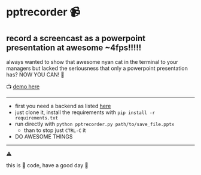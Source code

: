 # pptrecorder :video_camera:
## record a screencast as a powerpoint presentation at awesome ~4fps!!!!!

always wanted to show that awesome nyan cat in the terminal
to your managers but lacked the seriousness that only a
powerpoint presentation has? NOW YOU CAN! :punch:

:tv: [demo here](https://docs.google.com/presentation/d/1QN96tTeNbmZl4TLik_C3QsKtQoamWyeO4NsLgDxcLT0/pub?start=true&loop=true&delayms=200)

----------------------
- first you need a backend as listed [here](https://github.com/ponty/pyscreenshot)
- just clone it, install the requirements with `pip install -r requirements.txt`
- run directly with `python pptrecorder.py path/to/save_file.pptx`
    - than to stop just `CTRL-C` it
- DO AWESOME THINGS

----------------------
:warning:

this is :shit: code, have a good day :hatched_chick:
